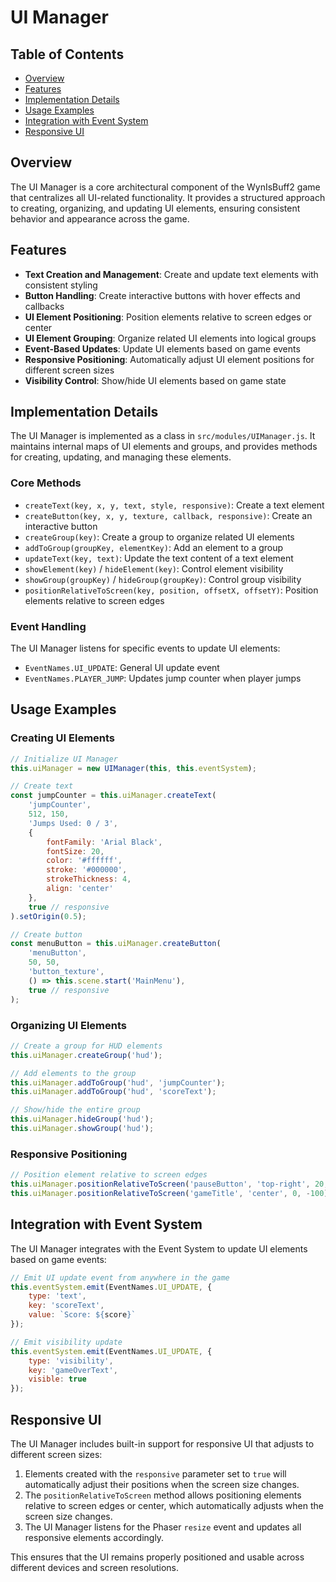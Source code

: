 # UI Manager

## Table of Contents
- [Overview](#overview)
- [Features](#features)
- [Implementation Details](#implementation-details)
- [Usage Examples](#usage-examples)
- [Integration with Event System](#integration-with-event-system)
- [Responsive UI](#responsive-ui)

## Overview

The UI Manager is a core architectural component of the WynIsBuff2 game that centralizes all UI-related functionality. It provides a structured approach to creating, organizing, and updating UI elements, ensuring consistent behavior and appearance across the game.

## Features

- **Text Creation and Management**: Create and update text elements with consistent styling
- **Button Handling**: Create interactive buttons with hover effects and callbacks
- **UI Element Positioning**: Position elements relative to screen edges or center
- **UI Element Grouping**: Organize related UI elements into logical groups
- **Event-Based Updates**: Update UI elements based on game events
- **Responsive Positioning**: Automatically adjust UI element positions for different screen sizes
- **Visibility Control**: Show/hide UI elements based on game state

## Implementation Details

The UI Manager is implemented as a class in `src/modules/UIManager.js`. It maintains internal maps of UI elements and groups, and provides methods for creating, updating, and managing these elements.

### Core Methods

- `createText(key, x, y, text, style, responsive)`: Create a text element
- `createButton(key, x, y, texture, callback, responsive)`: Create an interactive button
- `createGroup(key)`: Create a group to organize related UI elements
- `addToGroup(groupKey, elementKey)`: Add an element to a group
- `updateText(key, text)`: Update the text content of a text element
- `showElement(key)` / `hideElement(key)`: Control element visibility
- `showGroup(groupKey)` / `hideGroup(groupKey)`: Control group visibility
- `positionRelativeToScreen(key, position, offsetX, offsetY)`: Position elements relative to screen edges

### Event Handling

The UI Manager listens for specific events to update UI elements:

- `EventNames.UI_UPDATE`: General UI update event
- `EventNames.PLAYER_JUMP`: Updates jump counter when player jumps

## Usage Examples

### Creating UI Elements

```javascript
// Initialize UI Manager
this.uiManager = new UIManager(this, this.eventSystem);

// Create text
const jumpCounter = this.uiManager.createText(
    'jumpCounter',
    512, 150,
    'Jumps Used: 0 / 3',
    {
        fontFamily: 'Arial Black',
        fontSize: 20,
        color: '#ffffff',
        stroke: '#000000',
        strokeThickness: 4,
        align: 'center'
    },
    true // responsive
).setOrigin(0.5);

// Create button
const menuButton = this.uiManager.createButton(
    'menuButton',
    50, 50,
    'button_texture',
    () => this.scene.start('MainMenu'),
    true // responsive
);
```

### Organizing UI Elements

```javascript
// Create a group for HUD elements
this.uiManager.createGroup('hud');

// Add elements to the group
this.uiManager.addToGroup('hud', 'jumpCounter');
this.uiManager.addToGroup('hud', 'scoreText');

// Show/hide the entire group
this.uiManager.hideGroup('hud');
this.uiManager.showGroup('hud');
```

### Responsive Positioning

```javascript
// Position element relative to screen edges
this.uiManager.positionRelativeToScreen('pauseButton', 'top-right', 20, 20);
this.uiManager.positionRelativeToScreen('gameTitle', 'center', 0, -100);
```

## Integration with Event System

The UI Manager integrates with the Event System to update UI elements based on game events:

```javascript
// Emit UI update event from anywhere in the game
this.eventSystem.emit(EventNames.UI_UPDATE, {
    type: 'text',
    key: 'scoreText',
    value: `Score: ${score}`
});

// Emit visibility update
this.eventSystem.emit(EventNames.UI_UPDATE, {
    type: 'visibility',
    key: 'gameOverText',
    visible: true
});
```

## Responsive UI

The UI Manager includes built-in support for responsive UI that adjusts to different screen sizes:

1. Elements created with the `responsive` parameter set to `true` will automatically adjust their positions when the screen size changes.
2. The `positionRelativeToScreen` method allows positioning elements relative to screen edges or center, which automatically adjusts when the screen size changes.
3. The UI Manager listens for the Phaser `resize` event and updates all responsive elements accordingly.

This ensures that the UI remains properly positioned and usable across different devices and screen resolutions.